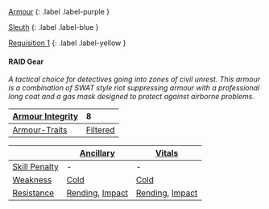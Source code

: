 
[Armour](Game/Armour-List)
{: .label .label-purple }

[Sleuth](Game/Sleuth)
{: .label .label-blue }

[Requisition 1](Game/Deployment#Requisition)
{: .label .label-yellow }
#### RAID Gear
*A tactical choice for detectives going into zones of civil unrest. This armour is a combination of SWAT style riot suppressing armour with a professional long coat and a gas mask designed to protect against airborne problems.*

| [Armour Integrity](Game/Core/Armour#Armour%20Integrity) | 8 |
| :---- | :---- |
| [Armour-Traits](Game/Core/Armour-Traits) | [Filtered](Game/Core/Blocks/Filtered) |

|                                                            | [Ancillary](Game/Core/Injury#Ancillary)                                | [Vitals](Game/Core/Injury#Vitals)                                      |
| ---------------------------------------------------------- | ---------------------------------------------------------------------- | ---------------------------------------------------------------------- |
| [Skill Penalty](Game/Core/Armour#Skill%20Penalty)          | -                                                                      | -                                                                      |
| [Weakness](Game/Core/Armour#Weakness%20and%20Resistance)   | [Cold](Game/Core/Injury#Cold)                                          | [Cold](Game/Core/Injury#Cold)                                          |
| [Resistance](Game/Core/Armour#Weakness%20and%20Resistance) | [Rending](Game/Core/Injury#Rending), [Impact](Game/Core/Injury#Impact) | [Rending](Game/Core/Injury#Rending), [Impact](Game/Core/Injury#Impact) |

